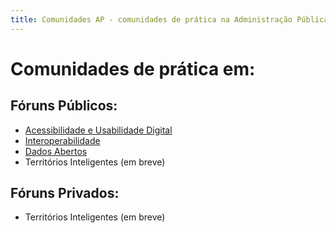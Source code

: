 ```yaml
---
title: Comunidades AP - comunidades de prática na Administração Pública
---
```


# Comunidades de prática em:

## Fóruns Públicos:

- [Acessibilidade e Usabilidade Digital](https://github.com/amagovpt/a11y/discussions)
- [Interoperabilidade](https://github.com/amagovpt/i14y/discussions)
- [Dados Abertos](https://github.com/amagovpt/data/discussions)
- Territórios Inteligentes (em breve)

## Fóruns Privados:

- Territórios Inteligentes (em breve)
